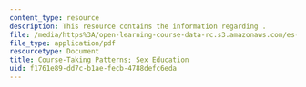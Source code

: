 ```yaml
---
content_type: resource
description: This resource contains the information regarding .
file: /media/https%3A/open-learning-course-data-rc.s3.amazonaws.com/es-242-gender-issues-in-academics-and-academia-spring-2004/f1761e89dd7cb1aefecb4788defc6eda_MITES_242S04_ses3.pdf
file_type: application/pdf
resourcetype: Document
title: Course-Taking Patterns; Sex Education
uid: f1761e89-dd7c-b1ae-fecb-4788defc6eda
---
```

